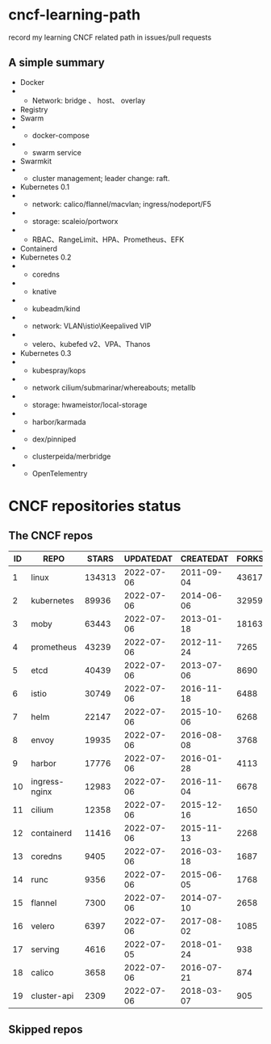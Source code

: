 # cncf-learning-path
record my learning CNCF related path in issues/pull requests

## A simple summary
- Docker
- - Network: bridge 、 host、 overlay
- Registry
- Swarm
- - docker-compose
- - swarm service
- Swarmkit
- - cluster management; leader change: raft.
- Kubernetes 0.1
- - network: calico/flannel/macvlan; ingress/nodeport/F5
- - storage: scaleio/portworx
- - RBAC、RangeLimit、HPA、Prometheus、EFK
- Containerd
- Kubernetes 0.2
- - coredns
- - knative
- - kubeadm/kind
- - network: VLAN\istio\Keepalived VIP
- - velero、kubefed v2、VPA、Thanos
- Kubernetes 0.3
- - kubespray/kops
- - network cilium/submarinar/whereabouts; metallb
- - storage: hwameistor/local-storage
- - harbor/karmada
- - dex/pinniped
- - clusterpeida/merbridge
- - OpenTelementry

# CNCF repositories status
<!--START_SECTION:github_repos-->
## The CNCF repos
| ID |     REPO      | STARS  | UPDATEDAT  | CREATEDAT  | FORKSCOUNT |
|----|---------------|--------|------------|------------|------------|
|  1 | linux         | 134313 | 2022-07-06 | 2011-09-04 |      43617 |
|  2 | kubernetes    |  89936 | 2022-07-06 | 2014-06-06 |      32959 |
|  3 | moby          |  63443 | 2022-07-06 | 2013-01-18 |      18163 |
|  4 | prometheus    |  43239 | 2022-07-06 | 2012-11-24 |       7265 |
|  5 | etcd          |  40439 | 2022-07-06 | 2013-07-06 |       8690 |
|  6 | istio         |  30749 | 2022-07-06 | 2016-11-18 |       6488 |
|  7 | helm          |  22147 | 2022-07-06 | 2015-10-06 |       6268 |
|  8 | envoy         |  19935 | 2022-07-06 | 2016-08-08 |       3768 |
|  9 | harbor        |  17776 | 2022-07-06 | 2016-01-28 |       4113 |
| 10 | ingress-nginx |  12983 | 2022-07-06 | 2016-11-04 |       6678 |
| 11 | cilium        |  12358 | 2022-07-06 | 2015-12-16 |       1650 |
| 12 | containerd    |  11416 | 2022-07-06 | 2015-11-13 |       2268 |
| 13 | coredns       |   9405 | 2022-07-06 | 2016-03-18 |       1687 |
| 14 | runc          |   9356 | 2022-07-06 | 2015-06-05 |       1768 |
| 15 | flannel       |   7300 | 2022-07-06 | 2014-07-10 |       2658 |
| 16 | velero        |   6397 | 2022-07-06 | 2017-08-02 |       1085 |
| 17 | serving       |   4616 | 2022-07-05 | 2018-01-24 |        938 |
| 18 | calico        |   3658 | 2022-07-06 | 2016-07-21 |        874 |
| 19 | cluster-api   |   2309 | 2022-07-06 | 2018-03-07 |        905 |



## Skipped repos
<!--END_SECTION:github_repos-->
